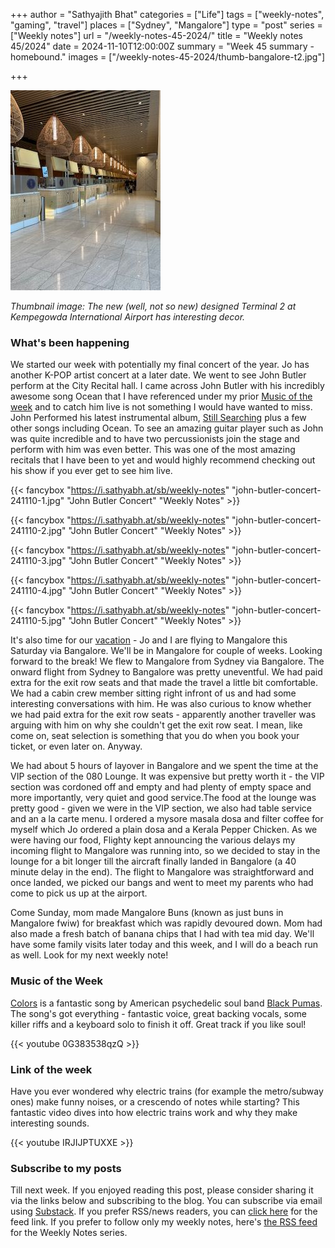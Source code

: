 +++
author = "Sathyajith Bhat"
categories = ["Life"]
tags = ["weekly-notes", "gaming", "travel"]
places = ["Sydney", "Mangalore"]
type = "post"
series = ["Weekly notes"]
url = "/weekly-notes-45-2024/"
title = "Weekly notes 45/2024"
date = 2024-11-10T12:00:00Z
summary = "Week 45 summary - homebound."
images = ["/weekly-notes-45-2024/thumb-bangalore-t2.jpg"]

+++

![](thumb-bangalore-t2.jpg)

_Thumbnail image: The new (well, not so new) designed Terminal 2 at Kempegowda International Airport has interesting decor._ 

### What's been happening

We started our week with potentially my final concert of the year. Jo has another K-POP artist concert at a later date. We went to see John Butler perform at the City Recital hall. I came across John Butler with his incredibly awesome song Ocean that I have referenced under my prior [Music of the week](/weekly-notes-35-2024/) and to catch him live is not something I would have wanted to miss. John Performed his latest instrumental album, [Still Searching](https://open.spotify.com/album/4rGSui8BAT9L627KTqlZ6t?si=yMtD3lqQTte3MWSXDLIJvA) plus a few other songs including Ocean. To see an amazing guitar player such as John was quite incredible and to have two percussionists join the stage and perform with him was even better. This was one of the most amazing recitals that I have been to yet and would highly recommend checking out his show if you ever get to see him live.

  {{< fancybox "https://i.sathyabh.at/sb/weekly-notes" "john-butler-concert-241110-1.jpg" "John Butler Concert" "Weekly Notes" >}}

  {{< fancybox "https://i.sathyabh.at/sb/weekly-notes" "john-butler-concert-241110-2.jpg" "John Butler Concert" "Weekly Notes" >}}

  {{< fancybox "https://i.sathyabh.at/sb/weekly-notes" "john-butler-concert-241110-3.jpg" "John Butler Concert" "Weekly Notes" >}}

  {{< fancybox "https://i.sathyabh.at/sb/weekly-notes" "john-butler-concert-241110-4.jpg" "John Butler Concert" "Weekly Notes" >}}

  {{< fancybox "https://i.sathyabh.at/sb/weekly-notes" "john-butler-concert-241110-5.jpg" "John Butler Concert" "Weekly Notes" >}}

It's also time for our [vacation](/weekly-notes-44-2024/) - Jo and I are flying to Mangalore this Saturday via Bangalore. We'll be in Mangalore for couple of weeks. Looking forward to the break! We flew to Mangalore from Sydney via Bangalore. The onward flight from Sydney to Bangalore was pretty uneventful. We had paid extra for the exit row seats and that made the travel a little bit comfortable. We had a cabin crew member sitting right infront of us and had some interesting conversations with him. He was also curious to know whether we had paid extra for the exit row seats - apparently another traveller was arguing with him on why she couldn't get the exit row seat. I mean, like come on, seat selection is something that you do when you book your ticket, or even later on. Anyway.

We had about 5 hours of layover in Bangalore and we spent the time at the VIP section of the 080 Lounge. It was expensive but pretty worth it - the VIP section was cordoned off and empty and had plenty of empty space and more importantly, very quiet and good service.The food at the lounge was pretty good - given we were in the VIP section, we also had table service and an a la carte menu. I ordered a mysore masala dosa and filter coffee for myself which Jo ordered a plain dosa and a Kerala Pepper Chicken. As we were having our food, Flighty kept announcing the various delays my incoming flight to Mangalore was running into, so we decided to stay in the lounge for a bit longer till the aircraft finally landed in Bangalore (a 40 minute delay in the end). The flight to Mangalore was straightforward and once landed, we picked our bangs and went to meet my parents who had come to pick us up at the airport.

Come Sunday, mom made Mangalore Buns (known as just buns in Mangalore fwiw) for breakfast which was rapidly devoured down. Mom had also made a fresh batch of banana chips that I had with tea mid day. We'll have some family visits later today and this week, and I will do a beach run as well. Look for my next weekly note!

### Music of the Week

[Colors](https://www.youtube.com/watch?v=0G383538qzQ) is a fantastic song by American psychedelic soul band [Black Pumas](https://open.spotify.com/artist/6eU0jV2eEZ8XTM7EmlguK6?si=_IRJ6qB-RRa6UzxcGqKxDA). The song's got everything - fantastic voice, great backing vocals, some killer riffs and a keyboard solo to finish it off. Great track if you like soul!

  {{< youtube 0G383538qzQ >}}

### Link of the week

Have you ever wondered why electric trains (for example the metro/subway ones) make funny noises, or a crescendo of notes while starting? This fantastic video dives into how electric trains work and why they make interesting sounds. 

  {{< youtube IRJIJPTUXXE >}}

### Subscribe to my posts

Till next week. If you enjoyed reading this post, please consider sharing it via the links below and subscribing to the blog. You can subscribe via email using [Substack](https://sathyabhat.substack.com/). If you prefer RSS/news readers, you can [click here](https://sathyabh.at/index.xml) for the feed link. If you prefer to follow only my weekly notes, here's [the RSS feed](https://sathyabh.at/series/weekly-notes/index.xml) for the Weekly Notes series. 
